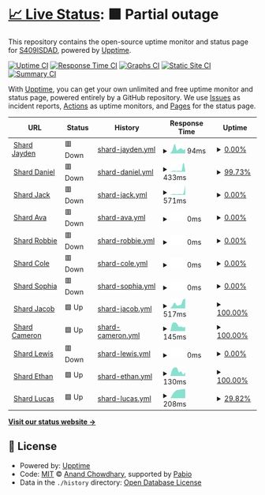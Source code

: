 # [📈 Live Status](https://uptime.zinkhost.cloud): <!--live status--> **🟧 Partial outage**

This repository contains the open-source uptime monitor and status page for [S409ISDAD](https://uptime.zinkhost.cloud), powered by [Upptime](https://github.com/upptime/upptime).

[![Uptime CI](https://github.com/S409ISDAD/zink-uptime/workflows/Uptime%20CI/badge.svg)](https://github.com/S409ISDAD/zink-uptime/actions?query=workflow%3A%22Uptime+CI%22)
[![Response Time CI](https://github.com/S409ISDAD/zink-uptime/workflows/Response%20Time%20CI/badge.svg)](https://github.com/S409ISDAD/zink-uptime/actions?query=workflow%3A%22Response+Time+CI%22)
[![Graphs CI](https://github.com/S409ISDAD/zink-uptime/workflows/Graphs%20CI/badge.svg)](https://github.com/S409ISDAD/zink-uptime/actions?query=workflow%3A%22Graphs+CI%22)
[![Static Site CI](https://github.com/S409ISDAD/zink-uptime/workflows/Static%20Site%20CI/badge.svg)](https://github.com/S409ISDAD/zink-uptime/actions?query=workflow%3A%22Static+Site+CI%22)
[![Summary CI](https://github.com/S409ISDAD/zink-uptime/workflows/Summary%20CI/badge.svg)](https://github.com/S409ISDAD/zink-uptime/actions?query=workflow%3A%22Summary+CI%22)

With [Upptime](https://upptime.js.org), you can get your own unlimited and free uptime monitor and status page, powered entirely by a GitHub repository. We use [Issues](https://github.com/S409ISDAD/zink-uptime/issues) as incident reports, [Actions](https://github.com/S409ISDAD/zink-uptime/actions) as uptime monitors, and [Pages](https://uptime.zinkhost.cloud) for the status page.

<!--start: status pages-->
<!-- This summary is generated by Upptime (https://github.com/upptime/upptime) -->
<!-- Do not edit this manually, your changes will be overwritten -->
<!-- prettier-ignore -->
| URL | Status | History | Response Time | Uptime |
| --- | ------ | ------- | ------------- | ------ |
| <img alt="" src="https://icons.duckduckgo.com/ip3/zb.409409409.xyz.ico" height="13"> [Shard Jayden](https://zb.409409409.xyz) | 🟥 Down | [shard-jayden.yml](https://github.com/S409ISDAD/zink-uptime/commits/HEAD/history/shard-jayden.yml) | <details><summary><img alt="Response time graph" src="./graphs/shard-jayden/response-time-week.png" height="20"> 94ms</summary><br><a href="https://uptime.zinkhost.cloud/history/shard-jayden"><img alt="Response time 335" src="https://img.shields.io/endpoint?url=https%3A%2F%2Fraw.githubusercontent.com%2FS409ISDAD%2Fzink-uptime%2FHEAD%2Fapi%2Fshard-jayden%2Fresponse-time.json"></a><br><a href="https://uptime.zinkhost.cloud/history/shard-jayden"><img alt="24-hour response time 83" src="https://img.shields.io/endpoint?url=https%3A%2F%2Fraw.githubusercontent.com%2FS409ISDAD%2Fzink-uptime%2FHEAD%2Fapi%2Fshard-jayden%2Fresponse-time-day.json"></a><br><a href="https://uptime.zinkhost.cloud/history/shard-jayden"><img alt="7-day response time 94" src="https://img.shields.io/endpoint?url=https%3A%2F%2Fraw.githubusercontent.com%2FS409ISDAD%2Fzink-uptime%2FHEAD%2Fapi%2Fshard-jayden%2Fresponse-time-week.json"></a><br><a href="https://uptime.zinkhost.cloud/history/shard-jayden"><img alt="30-day response time 276" src="https://img.shields.io/endpoint?url=https%3A%2F%2Fraw.githubusercontent.com%2FS409ISDAD%2Fzink-uptime%2FHEAD%2Fapi%2Fshard-jayden%2Fresponse-time-month.json"></a><br><a href="https://uptime.zinkhost.cloud/history/shard-jayden"><img alt="1-year response time 335" src="https://img.shields.io/endpoint?url=https%3A%2F%2Fraw.githubusercontent.com%2FS409ISDAD%2Fzink-uptime%2FHEAD%2Fapi%2Fshard-jayden%2Fresponse-time-year.json"></a></details> | <details><summary><a href="https://uptime.zinkhost.cloud/history/shard-jayden">0.00%</a></summary><a href="https://uptime.zinkhost.cloud/history/shard-jayden"><img alt="All-time uptime 81.27%" src="https://img.shields.io/endpoint?url=https%3A%2F%2Fraw.githubusercontent.com%2FS409ISDAD%2Fzink-uptime%2FHEAD%2Fapi%2Fshard-jayden%2Fuptime.json"></a><br><a href="https://uptime.zinkhost.cloud/history/shard-jayden"><img alt="24-hour uptime 0.00%" src="https://img.shields.io/endpoint?url=https%3A%2F%2Fraw.githubusercontent.com%2FS409ISDAD%2Fzink-uptime%2FHEAD%2Fapi%2Fshard-jayden%2Fuptime-day.json"></a><br><a href="https://uptime.zinkhost.cloud/history/shard-jayden"><img alt="7-day uptime 0.00%" src="https://img.shields.io/endpoint?url=https%3A%2F%2Fraw.githubusercontent.com%2FS409ISDAD%2Fzink-uptime%2FHEAD%2Fapi%2Fshard-jayden%2Fuptime-week.json"></a><br><a href="https://uptime.zinkhost.cloud/history/shard-jayden"><img alt="30-day uptime 55.69%" src="https://img.shields.io/endpoint?url=https%3A%2F%2Fraw.githubusercontent.com%2FS409ISDAD%2Fzink-uptime%2FHEAD%2Fapi%2Fshard-jayden%2Fuptime-month.json"></a><br><a href="https://uptime.zinkhost.cloud/history/shard-jayden"><img alt="1-year uptime 81.27%" src="https://img.shields.io/endpoint?url=https%3A%2F%2Fraw.githubusercontent.com%2FS409ISDAD%2Fzink-uptime%2FHEAD%2Fapi%2Fshard-jayden%2Fuptime-year.json"></a></details>
| <img alt="" src="https://icons.duckduckgo.com/ip3/zink-bot-production.onrender.com.ico" height="13"> [Shard Daniel](https://zink-bot-production.onrender.com) | 🟥 Down | [shard-daniel.yml](https://github.com/S409ISDAD/zink-uptime/commits/HEAD/history/shard-daniel.yml) | <details><summary><img alt="Response time graph" src="./graphs/shard-daniel/response-time-week.png" height="20"> 433ms</summary><br><a href="https://uptime.zinkhost.cloud/history/shard-daniel"><img alt="Response time 1869" src="https://img.shields.io/endpoint?url=https%3A%2F%2Fraw.githubusercontent.com%2FS409ISDAD%2Fzink-uptime%2FHEAD%2Fapi%2Fshard-daniel%2Fresponse-time.json"></a><br><a href="https://uptime.zinkhost.cloud/history/shard-daniel"><img alt="24-hour response time 217" src="https://img.shields.io/endpoint?url=https%3A%2F%2Fraw.githubusercontent.com%2FS409ISDAD%2Fzink-uptime%2FHEAD%2Fapi%2Fshard-daniel%2Fresponse-time-day.json"></a><br><a href="https://uptime.zinkhost.cloud/history/shard-daniel"><img alt="7-day response time 433" src="https://img.shields.io/endpoint?url=https%3A%2F%2Fraw.githubusercontent.com%2FS409ISDAD%2Fzink-uptime%2FHEAD%2Fapi%2Fshard-daniel%2Fresponse-time-week.json"></a><br><a href="https://uptime.zinkhost.cloud/history/shard-daniel"><img alt="30-day response time 3450" src="https://img.shields.io/endpoint?url=https%3A%2F%2Fraw.githubusercontent.com%2FS409ISDAD%2Fzink-uptime%2FHEAD%2Fapi%2Fshard-daniel%2Fresponse-time-month.json"></a><br><a href="https://uptime.zinkhost.cloud/history/shard-daniel"><img alt="1-year response time 1869" src="https://img.shields.io/endpoint?url=https%3A%2F%2Fraw.githubusercontent.com%2FS409ISDAD%2Fzink-uptime%2FHEAD%2Fapi%2Fshard-daniel%2Fresponse-time-year.json"></a></details> | <details><summary><a href="https://uptime.zinkhost.cloud/history/shard-daniel">99.73%</a></summary><a href="https://uptime.zinkhost.cloud/history/shard-daniel"><img alt="All-time uptime 99.72%" src="https://img.shields.io/endpoint?url=https%3A%2F%2Fraw.githubusercontent.com%2FS409ISDAD%2Fzink-uptime%2FHEAD%2Fapi%2Fshard-daniel%2Fuptime.json"></a><br><a href="https://uptime.zinkhost.cloud/history/shard-daniel"><img alt="24-hour uptime 99.89%" src="https://img.shields.io/endpoint?url=https%3A%2F%2Fraw.githubusercontent.com%2FS409ISDAD%2Fzink-uptime%2FHEAD%2Fapi%2Fshard-daniel%2Fuptime-day.json"></a><br><a href="https://uptime.zinkhost.cloud/history/shard-daniel"><img alt="7-day uptime 99.73%" src="https://img.shields.io/endpoint?url=https%3A%2F%2Fraw.githubusercontent.com%2FS409ISDAD%2Fzink-uptime%2FHEAD%2Fapi%2Fshard-daniel%2Fuptime-week.json"></a><br><a href="https://uptime.zinkhost.cloud/history/shard-daniel"><img alt="30-day uptime 99.31%" src="https://img.shields.io/endpoint?url=https%3A%2F%2Fraw.githubusercontent.com%2FS409ISDAD%2Fzink-uptime%2FHEAD%2Fapi%2Fshard-daniel%2Fuptime-month.json"></a><br><a href="https://uptime.zinkhost.cloud/history/shard-daniel"><img alt="1-year uptime 99.72%" src="https://img.shields.io/endpoint?url=https%3A%2F%2Fraw.githubusercontent.com%2FS409ISDAD%2Fzink-uptime%2FHEAD%2Fapi%2Fshard-daniel%2Fuptime-year.json"></a></details>
| <img alt="" src="https://icons.duckduckgo.com/ip3/zink-bot-porductution.onrender.com.ico" height="13"> [Shard Jack](https://zink-bot-porductution.onrender.com) | 🟥 Down | [shard-jack.yml](https://github.com/S409ISDAD/zink-uptime/commits/HEAD/history/shard-jack.yml) | <details><summary><img alt="Response time graph" src="./graphs/shard-jack/response-time-week.png" height="20"> 571ms</summary><br><a href="https://uptime.zinkhost.cloud/history/shard-jack"><img alt="Response time 282" src="https://img.shields.io/endpoint?url=https%3A%2F%2Fraw.githubusercontent.com%2FS409ISDAD%2Fzink-uptime%2FHEAD%2Fapi%2Fshard-jack%2Fresponse-time.json"></a><br><a href="https://uptime.zinkhost.cloud/history/shard-jack"><img alt="24-hour response time 2825" src="https://img.shields.io/endpoint?url=https%3A%2F%2Fraw.githubusercontent.com%2FS409ISDAD%2Fzink-uptime%2FHEAD%2Fapi%2Fshard-jack%2Fresponse-time-day.json"></a><br><a href="https://uptime.zinkhost.cloud/history/shard-jack"><img alt="7-day response time 571" src="https://img.shields.io/endpoint?url=https%3A%2F%2Fraw.githubusercontent.com%2FS409ISDAD%2Fzink-uptime%2FHEAD%2Fapi%2Fshard-jack%2Fresponse-time-week.json"></a><br><a href="https://uptime.zinkhost.cloud/history/shard-jack"><img alt="30-day response time 297" src="https://img.shields.io/endpoint?url=https%3A%2F%2Fraw.githubusercontent.com%2FS409ISDAD%2Fzink-uptime%2FHEAD%2Fapi%2Fshard-jack%2Fresponse-time-month.json"></a><br><a href="https://uptime.zinkhost.cloud/history/shard-jack"><img alt="1-year response time 282" src="https://img.shields.io/endpoint?url=https%3A%2F%2Fraw.githubusercontent.com%2FS409ISDAD%2Fzink-uptime%2FHEAD%2Fapi%2Fshard-jack%2Fresponse-time-year.json"></a></details> | <details><summary><a href="https://uptime.zinkhost.cloud/history/shard-jack">0.00%</a></summary><a href="https://uptime.zinkhost.cloud/history/shard-jack"><img alt="All-time uptime 0.00%" src="https://img.shields.io/endpoint?url=https%3A%2F%2Fraw.githubusercontent.com%2FS409ISDAD%2Fzink-uptime%2FHEAD%2Fapi%2Fshard-jack%2Fuptime.json"></a><br><a href="https://uptime.zinkhost.cloud/history/shard-jack"><img alt="24-hour uptime 0.00%" src="https://img.shields.io/endpoint?url=https%3A%2F%2Fraw.githubusercontent.com%2FS409ISDAD%2Fzink-uptime%2FHEAD%2Fapi%2Fshard-jack%2Fuptime-day.json"></a><br><a href="https://uptime.zinkhost.cloud/history/shard-jack"><img alt="7-day uptime 0.00%" src="https://img.shields.io/endpoint?url=https%3A%2F%2Fraw.githubusercontent.com%2FS409ISDAD%2Fzink-uptime%2FHEAD%2Fapi%2Fshard-jack%2Fuptime-week.json"></a><br><a href="https://uptime.zinkhost.cloud/history/shard-jack"><img alt="30-day uptime 0.00%" src="https://img.shields.io/endpoint?url=https%3A%2F%2Fraw.githubusercontent.com%2FS409ISDAD%2Fzink-uptime%2FHEAD%2Fapi%2Fshard-jack%2Fuptime-month.json"></a><br><a href="https://uptime.zinkhost.cloud/history/shard-jack"><img alt="1-year uptime 0.00%" src="https://img.shields.io/endpoint?url=https%3A%2F%2Fraw.githubusercontent.com%2FS409ISDAD%2Fzink-uptime%2FHEAD%2Fapi%2Fshard-jack%2Fuptime-year.json"></a></details>
| <img alt="" src="https://icons.duckduckgo.com/ip3/45.87.172.181.ico" height="13"> [Shard Ava](http://45.87.172.181:2898) | 🟥 Down | [shard-ava.yml](https://github.com/S409ISDAD/zink-uptime/commits/HEAD/history/shard-ava.yml) | <details><summary><img alt="Response time graph" src="./graphs/shard-ava/response-time-week.png" height="20"> 0ms</summary><br><a href="https://uptime.zinkhost.cloud/history/shard-ava"><img alt="Response time 232" src="https://img.shields.io/endpoint?url=https%3A%2F%2Fraw.githubusercontent.com%2FS409ISDAD%2Fzink-uptime%2FHEAD%2Fapi%2Fshard-ava%2Fresponse-time.json"></a><br><a href="https://uptime.zinkhost.cloud/history/shard-ava"><img alt="24-hour response time 0" src="https://img.shields.io/endpoint?url=https%3A%2F%2Fraw.githubusercontent.com%2FS409ISDAD%2Fzink-uptime%2FHEAD%2Fapi%2Fshard-ava%2Fresponse-time-day.json"></a><br><a href="https://uptime.zinkhost.cloud/history/shard-ava"><img alt="7-day response time 0" src="https://img.shields.io/endpoint?url=https%3A%2F%2Fraw.githubusercontent.com%2FS409ISDAD%2Fzink-uptime%2FHEAD%2Fapi%2Fshard-ava%2Fresponse-time-week.json"></a><br><a href="https://uptime.zinkhost.cloud/history/shard-ava"><img alt="30-day response time 0" src="https://img.shields.io/endpoint?url=https%3A%2F%2Fraw.githubusercontent.com%2FS409ISDAD%2Fzink-uptime%2FHEAD%2Fapi%2Fshard-ava%2Fresponse-time-month.json"></a><br><a href="https://uptime.zinkhost.cloud/history/shard-ava"><img alt="1-year response time 232" src="https://img.shields.io/endpoint?url=https%3A%2F%2Fraw.githubusercontent.com%2FS409ISDAD%2Fzink-uptime%2FHEAD%2Fapi%2Fshard-ava%2Fresponse-time-year.json"></a></details> | <details><summary><a href="https://uptime.zinkhost.cloud/history/shard-ava">0.00%</a></summary><a href="https://uptime.zinkhost.cloud/history/shard-ava"><img alt="All-time uptime 12.00%" src="https://img.shields.io/endpoint?url=https%3A%2F%2Fraw.githubusercontent.com%2FS409ISDAD%2Fzink-uptime%2FHEAD%2Fapi%2Fshard-ava%2Fuptime.json"></a><br><a href="https://uptime.zinkhost.cloud/history/shard-ava"><img alt="24-hour uptime 0.00%" src="https://img.shields.io/endpoint?url=https%3A%2F%2Fraw.githubusercontent.com%2FS409ISDAD%2Fzink-uptime%2FHEAD%2Fapi%2Fshard-ava%2Fuptime-day.json"></a><br><a href="https://uptime.zinkhost.cloud/history/shard-ava"><img alt="7-day uptime 0.00%" src="https://img.shields.io/endpoint?url=https%3A%2F%2Fraw.githubusercontent.com%2FS409ISDAD%2Fzink-uptime%2FHEAD%2Fapi%2Fshard-ava%2Fuptime-week.json"></a><br><a href="https://uptime.zinkhost.cloud/history/shard-ava"><img alt="30-day uptime 0.00%" src="https://img.shields.io/endpoint?url=https%3A%2F%2Fraw.githubusercontent.com%2FS409ISDAD%2Fzink-uptime%2FHEAD%2Fapi%2Fshard-ava%2Fuptime-month.json"></a><br><a href="https://uptime.zinkhost.cloud/history/shard-ava"><img alt="1-year uptime 12.00%" src="https://img.shields.io/endpoint?url=https%3A%2F%2Fraw.githubusercontent.com%2FS409ISDAD%2Fzink-uptime%2FHEAD%2Fapi%2Fshard-ava%2Fuptime-year.json"></a></details>
| <img alt="" src="https://icons.duckduckgo.com/ip3/dono-01.danbot.host.ico" height="13"> [Shard Robbie](http://dono-01.danbot.host:2047) | 🟥 Down | [shard-robbie.yml](https://github.com/S409ISDAD/zink-uptime/commits/HEAD/history/shard-robbie.yml) | <details><summary><img alt="Response time graph" src="./graphs/shard-robbie/response-time-week.png" height="20"> 0ms</summary><br><a href="https://uptime.zinkhost.cloud/history/shard-robbie"><img alt="Response time 175" src="https://img.shields.io/endpoint?url=https%3A%2F%2Fraw.githubusercontent.com%2FS409ISDAD%2Fzink-uptime%2FHEAD%2Fapi%2Fshard-robbie%2Fresponse-time.json"></a><br><a href="https://uptime.zinkhost.cloud/history/shard-robbie"><img alt="24-hour response time 0" src="https://img.shields.io/endpoint?url=https%3A%2F%2Fraw.githubusercontent.com%2FS409ISDAD%2Fzink-uptime%2FHEAD%2Fapi%2Fshard-robbie%2Fresponse-time-day.json"></a><br><a href="https://uptime.zinkhost.cloud/history/shard-robbie"><img alt="7-day response time 0" src="https://img.shields.io/endpoint?url=https%3A%2F%2Fraw.githubusercontent.com%2FS409ISDAD%2Fzink-uptime%2FHEAD%2Fapi%2Fshard-robbie%2Fresponse-time-week.json"></a><br><a href="https://uptime.zinkhost.cloud/history/shard-robbie"><img alt="30-day response time 361" src="https://img.shields.io/endpoint?url=https%3A%2F%2Fraw.githubusercontent.com%2FS409ISDAD%2Fzink-uptime%2FHEAD%2Fapi%2Fshard-robbie%2Fresponse-time-month.json"></a><br><a href="https://uptime.zinkhost.cloud/history/shard-robbie"><img alt="1-year response time 175" src="https://img.shields.io/endpoint?url=https%3A%2F%2Fraw.githubusercontent.com%2FS409ISDAD%2Fzink-uptime%2FHEAD%2Fapi%2Fshard-robbie%2Fresponse-time-year.json"></a></details> | <details><summary><a href="https://uptime.zinkhost.cloud/history/shard-robbie">0.00%</a></summary><a href="https://uptime.zinkhost.cloud/history/shard-robbie"><img alt="All-time uptime 46.14%" src="https://img.shields.io/endpoint?url=https%3A%2F%2Fraw.githubusercontent.com%2FS409ISDAD%2Fzink-uptime%2FHEAD%2Fapi%2Fshard-robbie%2Fuptime.json"></a><br><a href="https://uptime.zinkhost.cloud/history/shard-robbie"><img alt="24-hour uptime 0.00%" src="https://img.shields.io/endpoint?url=https%3A%2F%2Fraw.githubusercontent.com%2FS409ISDAD%2Fzink-uptime%2FHEAD%2Fapi%2Fshard-robbie%2Fuptime-day.json"></a><br><a href="https://uptime.zinkhost.cloud/history/shard-robbie"><img alt="7-day uptime 0.00%" src="https://img.shields.io/endpoint?url=https%3A%2F%2Fraw.githubusercontent.com%2FS409ISDAD%2Fzink-uptime%2FHEAD%2Fapi%2Fshard-robbie%2Fuptime-week.json"></a><br><a href="https://uptime.zinkhost.cloud/history/shard-robbie"><img alt="30-day uptime 9.43%" src="https://img.shields.io/endpoint?url=https%3A%2F%2Fraw.githubusercontent.com%2FS409ISDAD%2Fzink-uptime%2FHEAD%2Fapi%2Fshard-robbie%2Fuptime-month.json"></a><br><a href="https://uptime.zinkhost.cloud/history/shard-robbie"><img alt="1-year uptime 46.14%" src="https://img.shields.io/endpoint?url=https%3A%2F%2Fraw.githubusercontent.com%2FS409ISDAD%2Fzink-uptime%2FHEAD%2Fapi%2Fshard-robbie%2Fuptime-year.json"></a></details>
| <img alt="" src="https://icons.duckduckgo.com/ip3/deka.pylex.software.ico" height="13"> [Shard Cole](http://deka.pylex.software:9886) | 🟥 Down | [shard-cole.yml](https://github.com/S409ISDAD/zink-uptime/commits/HEAD/history/shard-cole.yml) | <details><summary><img alt="Response time graph" src="./graphs/shard-cole/response-time-week.png" height="20"> 0ms</summary><br><a href="https://uptime.zinkhost.cloud/history/shard-cole"><img alt="Response time 485" src="https://img.shields.io/endpoint?url=https%3A%2F%2Fraw.githubusercontent.com%2FS409ISDAD%2Fzink-uptime%2FHEAD%2Fapi%2Fshard-cole%2Fresponse-time.json"></a><br><a href="https://uptime.zinkhost.cloud/history/shard-cole"><img alt="24-hour response time 0" src="https://img.shields.io/endpoint?url=https%3A%2F%2Fraw.githubusercontent.com%2FS409ISDAD%2Fzink-uptime%2FHEAD%2Fapi%2Fshard-cole%2Fresponse-time-day.json"></a><br><a href="https://uptime.zinkhost.cloud/history/shard-cole"><img alt="7-day response time 0" src="https://img.shields.io/endpoint?url=https%3A%2F%2Fraw.githubusercontent.com%2FS409ISDAD%2Fzink-uptime%2FHEAD%2Fapi%2Fshard-cole%2Fresponse-time-week.json"></a><br><a href="https://uptime.zinkhost.cloud/history/shard-cole"><img alt="30-day response time 0" src="https://img.shields.io/endpoint?url=https%3A%2F%2Fraw.githubusercontent.com%2FS409ISDAD%2Fzink-uptime%2FHEAD%2Fapi%2Fshard-cole%2Fresponse-time-month.json"></a><br><a href="https://uptime.zinkhost.cloud/history/shard-cole"><img alt="1-year response time 485" src="https://img.shields.io/endpoint?url=https%3A%2F%2Fraw.githubusercontent.com%2FS409ISDAD%2Fzink-uptime%2FHEAD%2Fapi%2Fshard-cole%2Fresponse-time-year.json"></a></details> | <details><summary><a href="https://uptime.zinkhost.cloud/history/shard-cole">0.00%</a></summary><a href="https://uptime.zinkhost.cloud/history/shard-cole"><img alt="All-time uptime 10.89%" src="https://img.shields.io/endpoint?url=https%3A%2F%2Fraw.githubusercontent.com%2FS409ISDAD%2Fzink-uptime%2FHEAD%2Fapi%2Fshard-cole%2Fuptime.json"></a><br><a href="https://uptime.zinkhost.cloud/history/shard-cole"><img alt="24-hour uptime 0.00%" src="https://img.shields.io/endpoint?url=https%3A%2F%2Fraw.githubusercontent.com%2FS409ISDAD%2Fzink-uptime%2FHEAD%2Fapi%2Fshard-cole%2Fuptime-day.json"></a><br><a href="https://uptime.zinkhost.cloud/history/shard-cole"><img alt="7-day uptime 0.00%" src="https://img.shields.io/endpoint?url=https%3A%2F%2Fraw.githubusercontent.com%2FS409ISDAD%2Fzink-uptime%2FHEAD%2Fapi%2Fshard-cole%2Fuptime-week.json"></a><br><a href="https://uptime.zinkhost.cloud/history/shard-cole"><img alt="30-day uptime 0.00%" src="https://img.shields.io/endpoint?url=https%3A%2F%2Fraw.githubusercontent.com%2FS409ISDAD%2Fzink-uptime%2FHEAD%2Fapi%2Fshard-cole%2Fuptime-month.json"></a><br><a href="https://uptime.zinkhost.cloud/history/shard-cole"><img alt="1-year uptime 10.89%" src="https://img.shields.io/endpoint?url=https%3A%2F%2Fraw.githubusercontent.com%2FS409ISDAD%2Fzink-uptime%2FHEAD%2Fapi%2Fshard-cole%2Fuptime-year.json"></a></details>
| <img alt="" src="https://icons.duckduckgo.com/ip3/192.99.10.133.ico" height="13"> [Shard Sophia](http://192.99.10.133:6894) | 🟥 Down | [shard-sophia.yml](https://github.com/S409ISDAD/zink-uptime/commits/HEAD/history/shard-sophia.yml) | <details><summary><img alt="Response time graph" src="./graphs/shard-sophia/response-time-week.png" height="20"> 0ms</summary><br><a href="https://uptime.zinkhost.cloud/history/shard-sophia"><img alt="Response time 72" src="https://img.shields.io/endpoint?url=https%3A%2F%2Fraw.githubusercontent.com%2FS409ISDAD%2Fzink-uptime%2FHEAD%2Fapi%2Fshard-sophia%2Fresponse-time.json"></a><br><a href="https://uptime.zinkhost.cloud/history/shard-sophia"><img alt="24-hour response time 0" src="https://img.shields.io/endpoint?url=https%3A%2F%2Fraw.githubusercontent.com%2FS409ISDAD%2Fzink-uptime%2FHEAD%2Fapi%2Fshard-sophia%2Fresponse-time-day.json"></a><br><a href="https://uptime.zinkhost.cloud/history/shard-sophia"><img alt="7-day response time 0" src="https://img.shields.io/endpoint?url=https%3A%2F%2Fraw.githubusercontent.com%2FS409ISDAD%2Fzink-uptime%2FHEAD%2Fapi%2Fshard-sophia%2Fresponse-time-week.json"></a><br><a href="https://uptime.zinkhost.cloud/history/shard-sophia"><img alt="30-day response time 0" src="https://img.shields.io/endpoint?url=https%3A%2F%2Fraw.githubusercontent.com%2FS409ISDAD%2Fzink-uptime%2FHEAD%2Fapi%2Fshard-sophia%2Fresponse-time-month.json"></a><br><a href="https://uptime.zinkhost.cloud/history/shard-sophia"><img alt="1-year response time 72" src="https://img.shields.io/endpoint?url=https%3A%2F%2Fraw.githubusercontent.com%2FS409ISDAD%2Fzink-uptime%2FHEAD%2Fapi%2Fshard-sophia%2Fresponse-time-year.json"></a></details> | <details><summary><a href="https://uptime.zinkhost.cloud/history/shard-sophia">0.00%</a></summary><a href="https://uptime.zinkhost.cloud/history/shard-sophia"><img alt="All-time uptime 3.26%" src="https://img.shields.io/endpoint?url=https%3A%2F%2Fraw.githubusercontent.com%2FS409ISDAD%2Fzink-uptime%2FHEAD%2Fapi%2Fshard-sophia%2Fuptime.json"></a><br><a href="https://uptime.zinkhost.cloud/history/shard-sophia"><img alt="24-hour uptime 0.00%" src="https://img.shields.io/endpoint?url=https%3A%2F%2Fraw.githubusercontent.com%2FS409ISDAD%2Fzink-uptime%2FHEAD%2Fapi%2Fshard-sophia%2Fuptime-day.json"></a><br><a href="https://uptime.zinkhost.cloud/history/shard-sophia"><img alt="7-day uptime 0.00%" src="https://img.shields.io/endpoint?url=https%3A%2F%2Fraw.githubusercontent.com%2FS409ISDAD%2Fzink-uptime%2FHEAD%2Fapi%2Fshard-sophia%2Fuptime-week.json"></a><br><a href="https://uptime.zinkhost.cloud/history/shard-sophia"><img alt="30-day uptime 0.00%" src="https://img.shields.io/endpoint?url=https%3A%2F%2Fraw.githubusercontent.com%2FS409ISDAD%2Fzink-uptime%2FHEAD%2Fapi%2Fshard-sophia%2Fuptime-month.json"></a><br><a href="https://uptime.zinkhost.cloud/history/shard-sophia"><img alt="1-year uptime 3.26%" src="https://img.shields.io/endpoint?url=https%3A%2F%2Fraw.githubusercontent.com%2FS409ISDAD%2Fzink-uptime%2FHEAD%2Fapi%2Fshard-sophia%2Fuptime-year.json"></a></details>
| <img alt="" src="https://icons.duckduckgo.com/ip3/zink-bot.onrender.com.ico" height="13"> [Shard Jacob](https://zink-bot.onrender.com) | 🟩 Up | [shard-jacob.yml](https://github.com/S409ISDAD/zink-uptime/commits/HEAD/history/shard-jacob.yml) | <details><summary><img alt="Response time graph" src="./graphs/shard-jacob/response-time-week.png" height="20"> 517ms</summary><br><a href="https://uptime.zinkhost.cloud/history/shard-jacob"><img alt="Response time 891" src="https://img.shields.io/endpoint?url=https%3A%2F%2Fraw.githubusercontent.com%2FS409ISDAD%2Fzink-uptime%2FHEAD%2Fapi%2Fshard-jacob%2Fresponse-time.json"></a><br><a href="https://uptime.zinkhost.cloud/history/shard-jacob"><img alt="24-hour response time 989" src="https://img.shields.io/endpoint?url=https%3A%2F%2Fraw.githubusercontent.com%2FS409ISDAD%2Fzink-uptime%2FHEAD%2Fapi%2Fshard-jacob%2Fresponse-time-day.json"></a><br><a href="https://uptime.zinkhost.cloud/history/shard-jacob"><img alt="7-day response time 517" src="https://img.shields.io/endpoint?url=https%3A%2F%2Fraw.githubusercontent.com%2FS409ISDAD%2Fzink-uptime%2FHEAD%2Fapi%2Fshard-jacob%2Fresponse-time-week.json"></a><br><a href="https://uptime.zinkhost.cloud/history/shard-jacob"><img alt="30-day response time 1440" src="https://img.shields.io/endpoint?url=https%3A%2F%2Fraw.githubusercontent.com%2FS409ISDAD%2Fzink-uptime%2FHEAD%2Fapi%2Fshard-jacob%2Fresponse-time-month.json"></a><br><a href="https://uptime.zinkhost.cloud/history/shard-jacob"><img alt="1-year response time 891" src="https://img.shields.io/endpoint?url=https%3A%2F%2Fraw.githubusercontent.com%2FS409ISDAD%2Fzink-uptime%2FHEAD%2Fapi%2Fshard-jacob%2Fresponse-time-year.json"></a></details> | <details><summary><a href="https://uptime.zinkhost.cloud/history/shard-jacob">100.00%</a></summary><a href="https://uptime.zinkhost.cloud/history/shard-jacob"><img alt="All-time uptime 99.85%" src="https://img.shields.io/endpoint?url=https%3A%2F%2Fraw.githubusercontent.com%2FS409ISDAD%2Fzink-uptime%2FHEAD%2Fapi%2Fshard-jacob%2Fuptime.json"></a><br><a href="https://uptime.zinkhost.cloud/history/shard-jacob"><img alt="24-hour uptime 100.00%" src="https://img.shields.io/endpoint?url=https%3A%2F%2Fraw.githubusercontent.com%2FS409ISDAD%2Fzink-uptime%2FHEAD%2Fapi%2Fshard-jacob%2Fuptime-day.json"></a><br><a href="https://uptime.zinkhost.cloud/history/shard-jacob"><img alt="7-day uptime 100.00%" src="https://img.shields.io/endpoint?url=https%3A%2F%2Fraw.githubusercontent.com%2FS409ISDAD%2Fzink-uptime%2FHEAD%2Fapi%2Fshard-jacob%2Fuptime-week.json"></a><br><a href="https://uptime.zinkhost.cloud/history/shard-jacob"><img alt="30-day uptime 99.69%" src="https://img.shields.io/endpoint?url=https%3A%2F%2Fraw.githubusercontent.com%2FS409ISDAD%2Fzink-uptime%2FHEAD%2Fapi%2Fshard-jacob%2Fuptime-month.json"></a><br><a href="https://uptime.zinkhost.cloud/history/shard-jacob"><img alt="1-year uptime 99.85%" src="https://img.shields.io/endpoint?url=https%3A%2F%2Fraw.githubusercontent.com%2FS409ISDAD%2Fzink-uptime%2FHEAD%2Fapi%2Fshard-jacob%2Fuptime-year.json"></a></details>
| <img alt="" src="https://icons.duckduckgo.com/ip3/cameron.zinkhost.cloud.ico" height="13"> [Shard Cameron](http://cameron.zinkhost.cloud:22565) | 🟩 Up | [shard-cameron.yml](https://github.com/S409ISDAD/zink-uptime/commits/HEAD/history/shard-cameron.yml) | <details><summary><img alt="Response time graph" src="./graphs/shard-cameron/response-time-week.png" height="20"> 145ms</summary><br><a href="https://uptime.zinkhost.cloud/history/shard-cameron"><img alt="Response time 220" src="https://img.shields.io/endpoint?url=https%3A%2F%2Fraw.githubusercontent.com%2FS409ISDAD%2Fzink-uptime%2FHEAD%2Fapi%2Fshard-cameron%2Fresponse-time.json"></a><br><a href="https://uptime.zinkhost.cloud/history/shard-cameron"><img alt="24-hour response time 106" src="https://img.shields.io/endpoint?url=https%3A%2F%2Fraw.githubusercontent.com%2FS409ISDAD%2Fzink-uptime%2FHEAD%2Fapi%2Fshard-cameron%2Fresponse-time-day.json"></a><br><a href="https://uptime.zinkhost.cloud/history/shard-cameron"><img alt="7-day response time 145" src="https://img.shields.io/endpoint?url=https%3A%2F%2Fraw.githubusercontent.com%2FS409ISDAD%2Fzink-uptime%2FHEAD%2Fapi%2Fshard-cameron%2Fresponse-time-week.json"></a><br><a href="https://uptime.zinkhost.cloud/history/shard-cameron"><img alt="30-day response time 133" src="https://img.shields.io/endpoint?url=https%3A%2F%2Fraw.githubusercontent.com%2FS409ISDAD%2Fzink-uptime%2FHEAD%2Fapi%2Fshard-cameron%2Fresponse-time-month.json"></a><br><a href="https://uptime.zinkhost.cloud/history/shard-cameron"><img alt="1-year response time 220" src="https://img.shields.io/endpoint?url=https%3A%2F%2Fraw.githubusercontent.com%2FS409ISDAD%2Fzink-uptime%2FHEAD%2Fapi%2Fshard-cameron%2Fresponse-time-year.json"></a></details> | <details><summary><a href="https://uptime.zinkhost.cloud/history/shard-cameron">100.00%</a></summary><a href="https://uptime.zinkhost.cloud/history/shard-cameron"><img alt="All-time uptime 48.18%" src="https://img.shields.io/endpoint?url=https%3A%2F%2Fraw.githubusercontent.com%2FS409ISDAD%2Fzink-uptime%2FHEAD%2Fapi%2Fshard-cameron%2Fuptime.json"></a><br><a href="https://uptime.zinkhost.cloud/history/shard-cameron"><img alt="24-hour uptime 100.00%" src="https://img.shields.io/endpoint?url=https%3A%2F%2Fraw.githubusercontent.com%2FS409ISDAD%2Fzink-uptime%2FHEAD%2Fapi%2Fshard-cameron%2Fuptime-day.json"></a><br><a href="https://uptime.zinkhost.cloud/history/shard-cameron"><img alt="7-day uptime 100.00%" src="https://img.shields.io/endpoint?url=https%3A%2F%2Fraw.githubusercontent.com%2FS409ISDAD%2Fzink-uptime%2FHEAD%2Fapi%2Fshard-cameron%2Fuptime-week.json"></a><br><a href="https://uptime.zinkhost.cloud/history/shard-cameron"><img alt="30-day uptime 38.75%" src="https://img.shields.io/endpoint?url=https%3A%2F%2Fraw.githubusercontent.com%2FS409ISDAD%2Fzink-uptime%2FHEAD%2Fapi%2Fshard-cameron%2Fuptime-month.json"></a><br><a href="https://uptime.zinkhost.cloud/history/shard-cameron"><img alt="1-year uptime 48.18%" src="https://img.shields.io/endpoint?url=https%3A%2F%2Fraw.githubusercontent.com%2FS409ISDAD%2Fzink-uptime%2FHEAD%2Fapi%2Fshard-cameron%2Fuptime-year.json"></a></details>
| <img alt="" src="https://icons.duckduckgo.com/ip3/lewis.zinkhost.cloud.ico" height="13"> [Shard Lewis](http://lewis.zinkhost.cloud:22565) | 🟥 Down | [shard-lewis.yml](https://github.com/S409ISDAD/zink-uptime/commits/HEAD/history/shard-lewis.yml) | <details><summary><img alt="Response time graph" src="./graphs/shard-lewis/response-time-week.png" height="20"> 0ms</summary><br><a href="https://uptime.zinkhost.cloud/history/shard-lewis"><img alt="Response time 351" src="https://img.shields.io/endpoint?url=https%3A%2F%2Fraw.githubusercontent.com%2FS409ISDAD%2Fzink-uptime%2FHEAD%2Fapi%2Fshard-lewis%2Fresponse-time.json"></a><br><a href="https://uptime.zinkhost.cloud/history/shard-lewis"><img alt="24-hour response time 0" src="https://img.shields.io/endpoint?url=https%3A%2F%2Fraw.githubusercontent.com%2FS409ISDAD%2Fzink-uptime%2FHEAD%2Fapi%2Fshard-lewis%2Fresponse-time-day.json"></a><br><a href="https://uptime.zinkhost.cloud/history/shard-lewis"><img alt="7-day response time 0" src="https://img.shields.io/endpoint?url=https%3A%2F%2Fraw.githubusercontent.com%2FS409ISDAD%2Fzink-uptime%2FHEAD%2Fapi%2Fshard-lewis%2Fresponse-time-week.json"></a><br><a href="https://uptime.zinkhost.cloud/history/shard-lewis"><img alt="30-day response time 0" src="https://img.shields.io/endpoint?url=https%3A%2F%2Fraw.githubusercontent.com%2FS409ISDAD%2Fzink-uptime%2FHEAD%2Fapi%2Fshard-lewis%2Fresponse-time-month.json"></a><br><a href="https://uptime.zinkhost.cloud/history/shard-lewis"><img alt="1-year response time 351" src="https://img.shields.io/endpoint?url=https%3A%2F%2Fraw.githubusercontent.com%2FS409ISDAD%2Fzink-uptime%2FHEAD%2Fapi%2Fshard-lewis%2Fresponse-time-year.json"></a></details> | <details><summary><a href="https://uptime.zinkhost.cloud/history/shard-lewis">0.00%</a></summary><a href="https://uptime.zinkhost.cloud/history/shard-lewis"><img alt="All-time uptime 29.42%" src="https://img.shields.io/endpoint?url=https%3A%2F%2Fraw.githubusercontent.com%2FS409ISDAD%2Fzink-uptime%2FHEAD%2Fapi%2Fshard-lewis%2Fuptime.json"></a><br><a href="https://uptime.zinkhost.cloud/history/shard-lewis"><img alt="24-hour uptime 0.00%" src="https://img.shields.io/endpoint?url=https%3A%2F%2Fraw.githubusercontent.com%2FS409ISDAD%2Fzink-uptime%2FHEAD%2Fapi%2Fshard-lewis%2Fuptime-day.json"></a><br><a href="https://uptime.zinkhost.cloud/history/shard-lewis"><img alt="7-day uptime 0.00%" src="https://img.shields.io/endpoint?url=https%3A%2F%2Fraw.githubusercontent.com%2FS409ISDAD%2Fzink-uptime%2FHEAD%2Fapi%2Fshard-lewis%2Fuptime-week.json"></a><br><a href="https://uptime.zinkhost.cloud/history/shard-lewis"><img alt="30-day uptime 0.00%" src="https://img.shields.io/endpoint?url=https%3A%2F%2Fraw.githubusercontent.com%2FS409ISDAD%2Fzink-uptime%2FHEAD%2Fapi%2Fshard-lewis%2Fuptime-month.json"></a><br><a href="https://uptime.zinkhost.cloud/history/shard-lewis"><img alt="1-year uptime 29.42%" src="https://img.shields.io/endpoint?url=https%3A%2F%2Fraw.githubusercontent.com%2FS409ISDAD%2Fzink-uptime%2FHEAD%2Fapi%2Fshard-lewis%2Fuptime-year.json"></a></details>
| <img alt="" src="https://icons.duckduckgo.com/ip3/ethan.zinkhost.cloud.ico" height="13"> [Shard Ethan](http://ethan.zinkhost.cloud:22565) | 🟩 Up | [shard-ethan.yml](https://github.com/S409ISDAD/zink-uptime/commits/HEAD/history/shard-ethan.yml) | <details><summary><img alt="Response time graph" src="./graphs/shard-ethan/response-time-week.png" height="20"> 130ms</summary><br><a href="https://uptime.zinkhost.cloud/history/shard-ethan"><img alt="Response time 278" src="https://img.shields.io/endpoint?url=https%3A%2F%2Fraw.githubusercontent.com%2FS409ISDAD%2Fzink-uptime%2FHEAD%2Fapi%2Fshard-ethan%2Fresponse-time.json"></a><br><a href="https://uptime.zinkhost.cloud/history/shard-ethan"><img alt="24-hour response time 89" src="https://img.shields.io/endpoint?url=https%3A%2F%2Fraw.githubusercontent.com%2FS409ISDAD%2Fzink-uptime%2FHEAD%2Fapi%2Fshard-ethan%2Fresponse-time-day.json"></a><br><a href="https://uptime.zinkhost.cloud/history/shard-ethan"><img alt="7-day response time 130" src="https://img.shields.io/endpoint?url=https%3A%2F%2Fraw.githubusercontent.com%2FS409ISDAD%2Fzink-uptime%2FHEAD%2Fapi%2Fshard-ethan%2Fresponse-time-week.json"></a><br><a href="https://uptime.zinkhost.cloud/history/shard-ethan"><img alt="30-day response time 197" src="https://img.shields.io/endpoint?url=https%3A%2F%2Fraw.githubusercontent.com%2FS409ISDAD%2Fzink-uptime%2FHEAD%2Fapi%2Fshard-ethan%2Fresponse-time-month.json"></a><br><a href="https://uptime.zinkhost.cloud/history/shard-ethan"><img alt="1-year response time 278" src="https://img.shields.io/endpoint?url=https%3A%2F%2Fraw.githubusercontent.com%2FS409ISDAD%2Fzink-uptime%2FHEAD%2Fapi%2Fshard-ethan%2Fresponse-time-year.json"></a></details> | <details><summary><a href="https://uptime.zinkhost.cloud/history/shard-ethan">100.00%</a></summary><a href="https://uptime.zinkhost.cloud/history/shard-ethan"><img alt="All-time uptime 73.41%" src="https://img.shields.io/endpoint?url=https%3A%2F%2Fraw.githubusercontent.com%2FS409ISDAD%2Fzink-uptime%2FHEAD%2Fapi%2Fshard-ethan%2Fuptime.json"></a><br><a href="https://uptime.zinkhost.cloud/history/shard-ethan"><img alt="24-hour uptime 100.00%" src="https://img.shields.io/endpoint?url=https%3A%2F%2Fraw.githubusercontent.com%2FS409ISDAD%2Fzink-uptime%2FHEAD%2Fapi%2Fshard-ethan%2Fuptime-day.json"></a><br><a href="https://uptime.zinkhost.cloud/history/shard-ethan"><img alt="7-day uptime 100.00%" src="https://img.shields.io/endpoint?url=https%3A%2F%2Fraw.githubusercontent.com%2FS409ISDAD%2Fzink-uptime%2FHEAD%2Fapi%2Fshard-ethan%2Fuptime-week.json"></a><br><a href="https://uptime.zinkhost.cloud/history/shard-ethan"><img alt="30-day uptime 42.71%" src="https://img.shields.io/endpoint?url=https%3A%2F%2Fraw.githubusercontent.com%2FS409ISDAD%2Fzink-uptime%2FHEAD%2Fapi%2Fshard-ethan%2Fuptime-month.json"></a><br><a href="https://uptime.zinkhost.cloud/history/shard-ethan"><img alt="1-year uptime 73.41%" src="https://img.shields.io/endpoint?url=https%3A%2F%2Fraw.githubusercontent.com%2FS409ISDAD%2Fzink-uptime%2FHEAD%2Fapi%2Fshard-ethan%2Fuptime-year.json"></a></details>
| <img alt="" src="https://icons.duckduckgo.com/ip3/lucas.zinkhost.cloud.ico" height="13"> [Shard Lucas](http://lucas.zinkhost.cloud:22565) | 🟩 Up | [shard-lucas.yml](https://github.com/S409ISDAD/zink-uptime/commits/HEAD/history/shard-lucas.yml) | <details><summary><img alt="Response time graph" src="./graphs/shard-lucas/response-time-week.png" height="20"> 208ms</summary><br><a href="https://uptime.zinkhost.cloud/history/shard-lucas"><img alt="Response time 356" src="https://img.shields.io/endpoint?url=https%3A%2F%2Fraw.githubusercontent.com%2FS409ISDAD%2Fzink-uptime%2FHEAD%2Fapi%2Fshard-lucas%2Fresponse-time.json"></a><br><a href="https://uptime.zinkhost.cloud/history/shard-lucas"><img alt="24-hour response time 231" src="https://img.shields.io/endpoint?url=https%3A%2F%2Fraw.githubusercontent.com%2FS409ISDAD%2Fzink-uptime%2FHEAD%2Fapi%2Fshard-lucas%2Fresponse-time-day.json"></a><br><a href="https://uptime.zinkhost.cloud/history/shard-lucas"><img alt="7-day response time 208" src="https://img.shields.io/endpoint?url=https%3A%2F%2Fraw.githubusercontent.com%2FS409ISDAD%2Fzink-uptime%2FHEAD%2Fapi%2Fshard-lucas%2Fresponse-time-week.json"></a><br><a href="https://uptime.zinkhost.cloud/history/shard-lucas"><img alt="30-day response time 304" src="https://img.shields.io/endpoint?url=https%3A%2F%2Fraw.githubusercontent.com%2FS409ISDAD%2Fzink-uptime%2FHEAD%2Fapi%2Fshard-lucas%2Fresponse-time-month.json"></a><br><a href="https://uptime.zinkhost.cloud/history/shard-lucas"><img alt="1-year response time 356" src="https://img.shields.io/endpoint?url=https%3A%2F%2Fraw.githubusercontent.com%2FS409ISDAD%2Fzink-uptime%2FHEAD%2Fapi%2Fshard-lucas%2Fresponse-time-year.json"></a></details> | <details><summary><a href="https://uptime.zinkhost.cloud/history/shard-lucas">29.82%</a></summary><a href="https://uptime.zinkhost.cloud/history/shard-lucas"><img alt="All-time uptime 71.20%" src="https://img.shields.io/endpoint?url=https%3A%2F%2Fraw.githubusercontent.com%2FS409ISDAD%2Fzink-uptime%2FHEAD%2Fapi%2Fshard-lucas%2Fuptime.json"></a><br><a href="https://uptime.zinkhost.cloud/history/shard-lucas"><img alt="24-hour uptime 100.00%" src="https://img.shields.io/endpoint?url=https%3A%2F%2Fraw.githubusercontent.com%2FS409ISDAD%2Fzink-uptime%2FHEAD%2Fapi%2Fshard-lucas%2Fuptime-day.json"></a><br><a href="https://uptime.zinkhost.cloud/history/shard-lucas"><img alt="7-day uptime 29.82%" src="https://img.shields.io/endpoint?url=https%3A%2F%2Fraw.githubusercontent.com%2FS409ISDAD%2Fzink-uptime%2FHEAD%2Fapi%2Fshard-lucas%2Fuptime-week.json"></a><br><a href="https://uptime.zinkhost.cloud/history/shard-lucas"><img alt="30-day uptime 33.11%" src="https://img.shields.io/endpoint?url=https%3A%2F%2Fraw.githubusercontent.com%2FS409ISDAD%2Fzink-uptime%2FHEAD%2Fapi%2Fshard-lucas%2Fuptime-month.json"></a><br><a href="https://uptime.zinkhost.cloud/history/shard-lucas"><img alt="1-year uptime 71.20%" src="https://img.shields.io/endpoint?url=https%3A%2F%2Fraw.githubusercontent.com%2FS409ISDAD%2Fzink-uptime%2FHEAD%2Fapi%2Fshard-lucas%2Fuptime-year.json"></a></details>

<!--end: status pages-->

[**Visit our status website →**](https://uptime.zinkhost.cloud)

## 📄 License

- Powered by: [Upptime](https://github.com/upptime/upptime)
- Code: [MIT](./LICENSE) © [Anand Chowdhary](https://anandchowdhary.com), supported by [Pabio](https://pabio.com)
- Data in the `./history` directory: [Open Database License](https://opendatacommons.org/licenses/odbl/1-0/)
